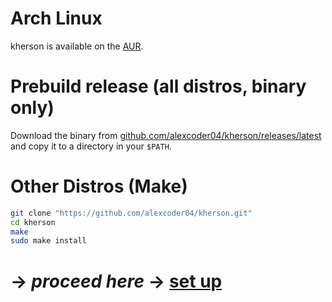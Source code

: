 
# Arch Linux

kherson is available on the [AUR](https://aur.archlinux.org/packages/kherson).

# Prebuild release (all distros, binary only)

Download the binary from [github.com/alexcoder04/kherson/releases/latest](https://github.com/alexcoder04/kherson/releases/latest) and copy it to a directory in your `$PATH`.

# Other Distros (Make)

```sh
git clone "https://github.com/alexcoder04/kherson.git"
cd kherson
make
sudo make install
```

# -> *proceed here* -> [set up](./Setting-Up.html)


